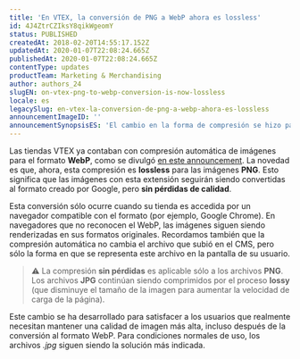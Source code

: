 ```yaml
---
title: 'En VTEX, la conversión de PNG a WebP ahora es lossless'
id: 4J4ZtrCZIksY8qikWgeomY
status: PUBLISHED
createdAt: 2018-02-20T14:55:17.152Z
updatedAt: 2020-01-07T22:08:24.665Z
publishedAt: 2020-01-07T22:08:24.665Z
contentType: updates
productTeam: Marketing & Merchandising
author: authors_24
slugEN: on-vtex-png-to-webp-conversion-is-now-lossless
locale: es
legacySlug: en-vtex-la-conversion-de-png-a-webp-ahora-es-lossless
announcementImageID: ''
announcementSynopsisES: 'El cambio en la forma de compresión se hizo para atender a las tiendas que necesitan mantener alta calidad de imágenes.'
---
```


Las tiendas VTEX ya contaban con compresión automática de imágenes para el formato __WebP__, como se divulgó [en este announcement](/es/announcement/tiendas-vtex-ahora-tienen-compresion-automatica-de-imagenes-para-webp). La novedad es que, ahora, esta compresión es __lossless__ para las imágenes __PNG__. Esto significa que las imágenes con esta extensión seguirán siendo convertidas al formato creado por Google, pero __sin pérdidas de calidad__.

Esta conversión sólo ocurre cuando su tienda es accedida por un navegador compatible con el formato (por ejemplo, Google Chrome). En navegadores que no reconocen el WebP, las imágenes siguen siendo renderizadas en sus formatos originales. Recordamos también que la compresión automática no cambia el archivo que subió en el CMS, pero sólo la forma en que se representa este archivo en la pantalla de su usuario.

> ⚠️ La compresión **sin pérdidas** es aplicable sólo a los archivos **PNG**. Los archivos **JPG** continúan siendo comprimidos por el proceso **lossy** (que disminuye el tamaño de la imagen para aumentar la velocidad de carga de la página).

Este cambio se ha desarrollado para satisfacer a los usuarios que realmente necesitan mantener una calidad de imagen más alta, incluso después de la conversión al formato WebP. Para condiciones normales de uso, los archivos _.jpg_ siguen siendo la solución más indicada.
